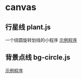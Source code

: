 # canvas  
## 行星线 plant.js  
一个绕圆旋转划线的小程序  [示例程序](http://github.baungo.com/html/canvas/plant.html)

## 背景点线 bg-circle.js  
[示例程序](http://github.baungo.com/projects/canvas/bg-circle.html)
